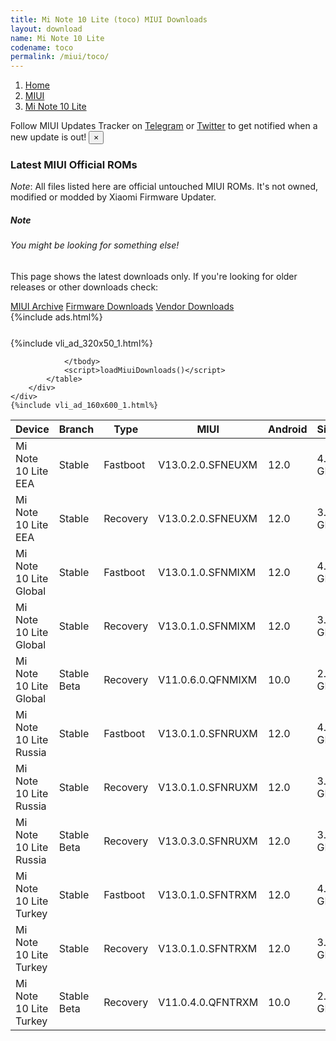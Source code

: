 ```yaml
---
title: Mi Note 10 Lite (toco) MIUI Downloads
layout: download
name: Mi Note 10 Lite
codename: toco
permalink: /miui/toco/
---
```

<nav aria-label="breadcrumb">
    <ol class="breadcrumb">
        <li class="breadcrumb-item"><a href="/">Home</a></li>
        <li class="breadcrumb-item"><a href="/miui/">MIUI</a></li>
        <li class="breadcrumb-item active" aria-current="page"><a href="/miui/toco/">Mi Note 10 Lite</a></li>
    </ol>
</nav>
<div class="alert alert-primary alert-dismissible fade show" role="alert">
    Follow MIUI Updates Tracker on <a href="https://t.me/MIUIUpdatesTracker" class="alert-link">Telegram</a>
     or <a href="https://twitter.com/MiFwUpdater" class="alert-link">Twitter</a> to get notified when a new update is out!
    <button type="button" class="close" data-dismiss="alert" aria-label="Close">
        <span aria-hidden="true">&times;</span>
    </button>
</div>

### Latest MIUI Official ROMs
*Note*: All files listed here are official untouched MIUI ROMs. It's not owned, modified or modded by Xiaomi Firmware Updater.
<div class="card">
  <div class="card-body">
    <h5 class="card-title">Note</h5>
    <h6 class="card-subtitle mb-2 text-muted">You might be looking for something else!</h6>
    <p class="card-text">This page shows the latest downloads only.
     If you're looking for older releases or other downloads check:</p>
    <a href="/archive/miui/toco/" class="card-link">MIUI Archive</a>
    <a href="/firmware/toco/" class="card-link">Firmware Downloads</a>
    <a href="/vendor/toco/" class="card-link">Vendor Downloads</a>
  </div>
</div>
{%include ads.html%}
<div class="row justify-content-center">
    <div class="col-10">
        <div class="table-responsive-md" style="margin-top: 25px;">
            {%include vli_ad_320x50_1.html%}
            <table id="miui" class="display dt-responsive nowrap compact table table-striped table-hover table-sm">
                <thead class="thead-dark">
                    <tr>
                        <th data-ref="device">Device</th>
                        <th data-ref="branch">Branch</th>
                        <th data-ref="type">Type</th>
                        <th data-ref="miui">MIUI</th>
                        <th data-ref="android">Android</th>
                        <th data-ref="size">Size</th>
                        <th data-ref="size">Date</th>
                        <th data-ref="link">Link</th>
                    </tr>
                </thead>
                <tbody>
                <tr><td>Mi Note 10 Lite EEA</td><td>Stable</td><td>Fastboot</td><td>V13.0.2.0.SFNEUXM</td><td>12.0</td><td>4.8 GB</td><td>2022-05-12</td><td><a href="/miui/toco/stable/V13.0.2.0.SFNEUXM/">Download</a></td></tr>
<tr><td>Mi Note 10 Lite EEA</td><td>Stable</td><td>Recovery</td><td>V13.0.2.0.SFNEUXM</td><td>12.0</td><td>3.1 GB</td><td>2022-05-24</td><td><a href="/miui/toco/stable/V13.0.2.0.SFNEUXM/">Download</a></td></tr>
<tr><td>Mi Note 10 Lite Global</td><td>Stable</td><td>Fastboot</td><td>V13.0.1.0.SFNMIXM</td><td>12.0</td><td>4.9 GB</td><td>2022-03-07</td><td><a href="/miui/toco/stable/V13.0.1.0.SFNMIXM/">Download</a></td></tr>
<tr><td>Mi Note 10 Lite Global</td><td>Stable</td><td>Recovery</td><td>V13.0.1.0.SFNMIXM</td><td>12.0</td><td>3.1 GB</td><td>2022-03-12</td><td><a href="/miui/toco/stable/V13.0.1.0.SFNMIXM/">Download</a></td></tr>
<tr><td>Mi Note 10 Lite Global</td><td>Stable Beta</td><td>Recovery</td><td>V11.0.6.0.QFNMIXM</td><td>10.0</td><td>2.4 GB</td><td>2020-07-27</td><td><a href="/miui/toco/stable beta/V11.0.6.0.QFNMIXM/">Download</a></td></tr>
<tr><td>Mi Note 10 Lite Russia</td><td>Stable</td><td>Fastboot</td><td>V13.0.1.0.SFNRUXM</td><td>12.0</td><td>4.7 GB</td><td>2022-03-16</td><td><a href="/miui/toco/stable/V13.0.1.0.SFNRUXM/">Download</a></td></tr>
<tr><td>Mi Note 10 Lite Russia</td><td>Stable</td><td>Recovery</td><td>V13.0.1.0.SFNRUXM</td><td>12.0</td><td>3.1 GB</td><td>2022-03-30</td><td><a href="/miui/toco/stable/V13.0.1.0.SFNRUXM/">Download</a></td></tr>
<tr><td>Mi Note 10 Lite Russia</td><td>Stable Beta</td><td>Recovery</td><td>V13.0.3.0.SFNRUXM</td><td>12.0</td><td>3.1 GB</td><td>2022-06-07</td><td><a href="/miui/toco/stable beta/V13.0.3.0.SFNRUXM/">Download</a></td></tr>
<tr><td>Mi Note 10 Lite Turkey</td><td>Stable</td><td>Fastboot</td><td>V13.0.1.0.SFNTRXM</td><td>12.0</td><td>4.4 GB</td><td>2022-03-16</td><td><a href="/miui/toco/stable/V13.0.1.0.SFNTRXM/">Download</a></td></tr>
<tr><td>Mi Note 10 Lite Turkey</td><td>Stable</td><td>Recovery</td><td>V13.0.1.0.SFNTRXM</td><td>12.0</td><td>3.1 GB</td><td>2022-03-30</td><td><a href="/miui/toco/stable/V13.0.1.0.SFNTRXM/">Download</a></td></tr>
<tr><td>Mi Note 10 Lite Turkey</td><td>Stable Beta</td><td>Recovery</td><td>V11.0.4.0.QFNTRXM</td><td>10.0</td><td>2.4 GB</td><td>2020-09-07</td><td><a href="/miui/toco/stable beta/V11.0.4.0.QFNTRXM/">Download</a></td></tr>

                </tbody>
                <script>loadMiuiDownloads()</script>
            </table>
        </div>
    </div>
    {%include vli_ad_160x600_1.html%}
</div>
